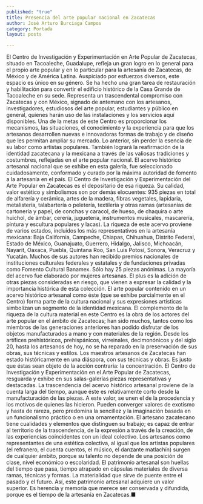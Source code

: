 ```yaml
---
published: "true"
title: Presencia del arte popular nacional en Zacatecas
author: José Arturo Burciaga Campos
category: Portada
layout: posts

---
```


El Centro de Investigación y Experimentación en Arte Popular de Zacatecas, situado en Tacoaleche, Guadalupe, refleja un gran logro en lo general para el propio arte popular y en lo particular para la artesanía de Zacatecas, de México y de América Latina. Auspiciado por esfuerzos diversos, este espacio es único en su género. Se ha hecho una gran tarea de restauración y habilitación para convertir el edificio histórico de la Casa Grande de Tacoaleche en su sede. Representa un trascendental compromiso con Zacatecas y con México, signado de antemano con los artesanos, investigadores, estudiosos del arte popular, estudiantes y público en general, quienes harán uso de las instalaciones y los servicios aquí disponibles. Una de la metas de este Centro es proporcionar los mecanismos, las situaciones, el conocimiento y la experiencia para que los artesanos desarrollen nuevas e innovadoras formas de trabajo y de diseño que les permitan ampliar su mercado. Lo anterior, sin perder la esencia de su labor como artistas populares. También logrará la reafirmación de la identidad zacatecana y la mexicana a través de las valiosas tradiciones y costumbres, reflejadas en el arte popular nacional.
El acervo histórico artesanal nacional que se exhibe en esta galería, fue seleccionado cuidadosamente, conformado y curado por la máxima autoridad de fomento a la artesanía en el país. El Centro de Investigación y Experimentación del Arte Popular en Zacatecas es el depositario de esa riqueza. Su calidad, valor estético y simbolismos son por demás elocuentes: 935 piezas en total de alfarería y cerámica, artes de la madera, fibras vegetales, lapidaria, metalistería, talabartería o peletería, textilería y otras ramas (artesanías de cartonería y papel, de conchas y caracol, de hueso, de chaquira o arte huichol, de ámbar, cerería, juguetería, instrumentos musicales, mascarería, pintura y escultura populares y lacas). La riqueza de este acervo proviene de varios estados, incluidos los más representativos en la artesanía mexicana: Baja California, Campeche, Chiapas, Chihuahua, Distrito Federal, Estado de México, Guanajuato, Guerrero, Hidalgo, Jalisco, Michoacán, Nayarit, Oaxaca, Puebla, Quintana Roo, San Luis Potosí, Sonora, Veracruz y Yucatán. Muchos de sus autores han recibido premios nacionales de instituciones culturales federales y estatales y de fundaciones privadas como Fomento Cultural Banamex. Sólo hay 25 piezas anónimas. La mayoría del acervo fue elaborado por mujeres artesanas. El plus es la adición de otras piezas consideradas en riesgo, que vienen a expresar la calidad y la importancia histórica de esta colección.
El arte popular contenido en un acervo histórico artesanal como éste (que se exhibe parcialmente en el Centro) forma parte de la cultura nacional y sus expresiones artísticas simbolizan un segmento de la identidad mexicana.
El complemento de la riqueza de la cultura material en este Centro es la obra de los actores del arte popular en el ámbito de Zacatecas; han sido muchos, tantos como los miembros de las generaciones anteriores han podido disfrutar de los objetos manufacturados a mano y con materiales de la región. Desde los artífices prehistóricos, prehispánicos, virreinales, decimonónicos y del siglo 20, hasta los artesanos de hoy, no se ha reparado en la preservación de sus obras, sus técnicas y estilos. Los maestros artesanos de Zacatecas han estado históricamente en una diáspora, con sus técnicas y obras. Es justo que éstas sean objeto de la acción contraria: la concentración. El Centro de Investigación y Experimentación en el Arte Popular de Zacatecas, resguarda y exhibe en sus salas-galerías piezas representativas y destacadas. La trascendencia del acervo histórico artesanal proviene de la cuenta larga del tiempo, aunque éste es relativamente corto desde la manufacturación de las piezas. A este valor, se unen el de la procedencia y los motivos de quienes las hicieron. Pueden converger valores de exotismo y hasta de rareza, pero predomina la sencillez y la imaginación basada en un funcionalismo práctico o en una ornamentación.
El artesano zacatecano tiene cualidades y elementos que distinguen su trabajo; es capaz de entrar al territorio de la trascendencia, de la expresión a través de la creación, de las experiencias coincidentes con un ideal colectivo. Los artesanos como representantes de una estética colectiva, al igual que los artistas populares (el refranero, el cuenta cuentos, el músico, el danzante matlachín) surgen de cualquier ámbito, porque su talento no depende de una posición de clase, nivel económico o escolaridad.
El patrimonio artesanal son huellas del tiempo que pasa, tiempo atrapado en cápsulas materiales de diversa ramas, técnicas y formas. La materialidad que sirve de puente entre el pasado y el futuro. Así, este patrimonio artesanal adquiere un valor superior. Es herencia y memoria que merece ser conservada y difundida, porque es el tiempo de la artesanía en Zacatecas.■
